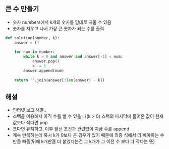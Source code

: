 ## 큰 수 만들기
- 숫자 numbers에서 k개의 숫자를 맘대로 지울 수 있음
- 숫자를 지우고 나서 가장 큰 숫자가 되는 수를 출력

```python
def solution(number, k):
    answer = []
    
    for num in number:
        while k > 0 and answer and answer[-1] < num:
            answer.pop()
            k -= 1
        answer.append(num)
        
    return ''.join(answer[:len(answer) - k])
```

## 해설
- 인터넷 보고 해결..
- 스택을 이용해서 아직 수를 뺄 수 있을 때(k > 0) 스택의 마지막에 들어온 값이 현재 값보다 작다면 pop
- 크다면 유지하고, 이후 앞선 조건과 관련없이 지금 수를 append
- 계속 반복하는데 혹시 k가 0보다 큰 경우가 있기 때문에 최종 식에서 더 빼야하는 수만큼 빼줌(뒤에 k개만큼 더 붙었다는건 그 k개가 그 이전 수 보다 다 작다는 뜻)
